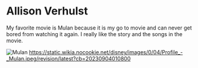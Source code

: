 # Allison Verhulst

My favorite movie is Mulan because it is my go to movie and can never get bored from watching it again. I really like the story and the songs in the movie.

![Mulan](\Downloads\Profile_-_Mulan.webp")
<https://static.wikia.nocookie.net/disney/images/0/04/Profile_-_Mulan.jpeg/revision/latest?cb=20230904010800>